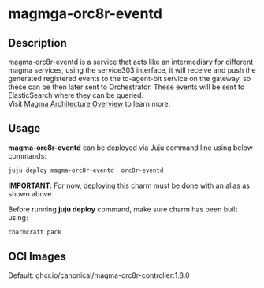 # magmga-orc8r-eventd

## Description

magma-orc8r-eventd is a service that acts like an intermediary for different magma services, using the service303
interface, it will receive and push the generated registered events to the td-agent-bit service on
the gateway, so these can be then later sent to Orchestrator. These events will be sent to
ElasticSearch where they can be queried.
<br>
Visit [Magma Architecture Overview](https://docs.magmacore.org/docs/lte/architecture_overview) to 
learn more.

## Usage
**magma-orc8r-eventd** can be deployed via Juju command line using below commands:

```bash
juju deploy magma-orc8r-eventd  orc8r-eventd
```

**IMPORTANT**: For now, deploying this charm must be done with an alias as shown above.

Before running **juju deploy** command, make sure charm has been built using:
```bash
charmcraft pack
```

## OCI Images

Default: ghcr.io/canonical/magma-orc8r-controller:1.8.0

